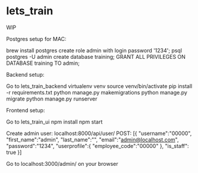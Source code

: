 # lets_train

WIP

Postgres setup for MAC:

brew install postgres
create role admin with login password '1234';
psql postgres -U admin
create database training;
GRANT ALL PRIVILEGES ON DATABASE training TO admin;

Backend setup:

Go to lets_train_backend
virtualenv venv
source venv/bin/activate
pip install -r requirements.txt
python manage.py makemigrations
python manage.py migrate
python manage.py runserver

Frontend setup:

Go to lets_train_ui
npm install
npm start

Create admin user:
localhost:8000/api/user/
POST:
 [{
  "username":"00000",
  "first_name":"admin",
  "last_name":"",
  "email":"admin@localhost.com",
  "password":"1234",
  "userprofile":{
  	  "employee_code":"00000"
  },
  "is_staff": true
}]

Go to localhost:3000/admin/ on your browser
